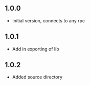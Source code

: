 ## 1.0.0

- Initial version, connects to any rpc

## 1.0.1

- Add in exporting of lib

## 1.0.2

- Added source directory
